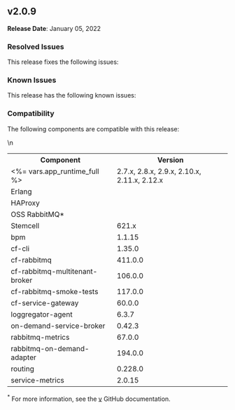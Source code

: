 ## <a id="2-0-9"></a> v2.0.9

**Release Date**: January 05, 2022

### Resolved Issues

This release fixes the following issues:


### Known Issues

This release has the following known issues:


### Compatibility

The following components are compatible with this release:

<table class="nice"> <th>Component</th> <th>Version</th> 	<tr>
		<td><%= vars.app_runtime_full %></td>
		<td>2.7.x, 2.8.x, 2.9.x, 2.10.x, 2.11.x, 2.12.x</td>
	</tr>
	<tr>
		<td>Erlang</td>
		<td></td>
	</tr>
	<tr>
		<td>HAProxy</td>
		<td></td>
	</tr>
	<tr>
		<td>OSS RabbitMQ*</td>
		<td></td>
	</tr>
	<tr>
		<td>Stemcell</td>
		<td>621.x</td>
	</tr>
	<tr>
		<td>bpm</td>
		<td>1.1.15</td>
	</tr>
	<tr>
		<td>cf-cli</td>
		<td>1.35.0</td>
	</tr>
	<tr>
		<td>cf-rabbitmq</td>
		<td>411.0.0</td>
	</tr>
	<tr>
		<td>cf-rabbitmq-multitenant-broker</td>
		<td>106.0.0</td>
	</tr>
	<tr>
		<td>cf-rabbitmq-smoke-tests</td>
		<td>117.0.0</td>
	</tr>
	<tr>
		<td>cf-service-gateway</td>
		<td>60.0.0</td>
	</tr>
	<tr>
		<td>loggregator-agent</td>
		<td>6.3.7</td>
	</tr>
	<tr>
		<td>on-demand-service-broker</td>
		<td>0.42.3</td>
	</tr>
	<tr>
		<td>rabbitmq-metrics</td>
		<td>67.0.0</td>
	</tr>
	<tr>
		<td>rabbitmq-on-demand-adapter</td>
		<td>194.0.0</td>
	</tr>
	<tr>
		<td>routing</td>
		<td>0.228.0</td>
	</tr>
	<tr>
		<td>service-metrics</td>
		<td>2.0.15</td>
	</tr>\n</table>

<sup>*</sup> For more information, see the <a href="https://github.com/rabbitmq/rabbitmq-server/releases/tag/v">v</a> GitHub documentation.
